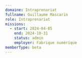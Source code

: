 ```yaml
---
domaine: Intraprenariat
fullname: Guillaume Mascarin
role: Intraprenariat
missions:
  - start: 2024-04-05
    end: 2024-10-31
    status: admin
    employer: Fabrique numérique
memberType: beta
---
```


